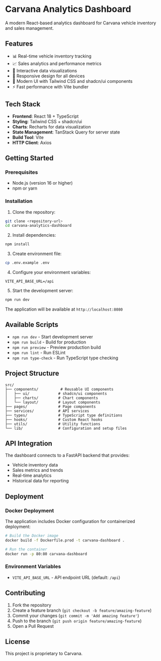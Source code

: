 # Carvana Analytics Dashboard

A modern React-based analytics dashboard for Carvana vehicle inventory and sales management.

## Features

- 📊 Real-time vehicle inventory tracking
- 📈 Sales analytics and performance metrics  
- 🎯 Interactive data visualizations
- 📱 Responsive design for all devices
- 🎨 Modern UI with Tailwind CSS and shadcn/ui components
- ⚡ Fast performance with Vite bundler

## Tech Stack

- **Frontend**: React 18 + TypeScript
- **Styling**: Tailwind CSS + shadcn/ui
- **Charts**: Recharts for data visualization
- **State Management**: TanStack Query for server state
- **Build Tool**: Vite
- **HTTP Client**: Axios

## Getting Started

### Prerequisites

- Node.js (version 16 or higher)
- npm or yarn

### Installation

1. Clone the repository:
```bash
git clone <repository-url>
cd carvana-analytics-dashboard
```

2. Install dependencies:
```bash
npm install
```

3. Create environment file:
```bash
cp .env.example .env
```

4. Configure your environment variables:
```
VITE_API_BASE_URL=/api
```

5. Start the development server:
```bash
npm run dev
```

The application will be available at `http://localhost:8080`

## Available Scripts

- `npm run dev` - Start development server
- `npm run build` - Build for production
- `npm run preview` - Preview production build
- `npm run lint` - Run ESLint
- `npm run type-check` - Run TypeScript type checking

## Project Structure

```
src/
├── components/          # Reusable UI components
│   ├── ui/             # shadcn/ui components
│   ├── charts/         # Chart components
│   └── layout/         # Layout components
├── pages/              # Page components
├── services/           # API services
├── types/              # TypeScript type definitions
├── hooks/              # Custom React hooks
├── utils/              # Utility functions
└── lib/                # Configuration and setup files
```

## API Integration

The dashboard connects to a FastAPI backend that provides:

- Vehicle inventory data
- Sales metrics and trends
- Real-time analytics
- Historical data for reporting

## Deployment

### Docker Deployment

The application includes Docker configuration for containerized deployment:

```bash
# Build the Docker image
docker build -f Dockerfile.prod -t carvana-dashboard .

# Run the container
docker run -p 80:80 carvana-dashboard
```

### Environment Variables

- `VITE_API_BASE_URL` - API endpoint URL (default: `/api`)

## Contributing

1. Fork the repository
2. Create a feature branch (`git checkout -b feature/amazing-feature`)
3. Commit your changes (`git commit -m 'Add amazing feature'`)
4. Push to the branch (`git push origin feature/amazing-feature`)
5. Open a Pull Request

## License

This project is proprietary to Carvana.
